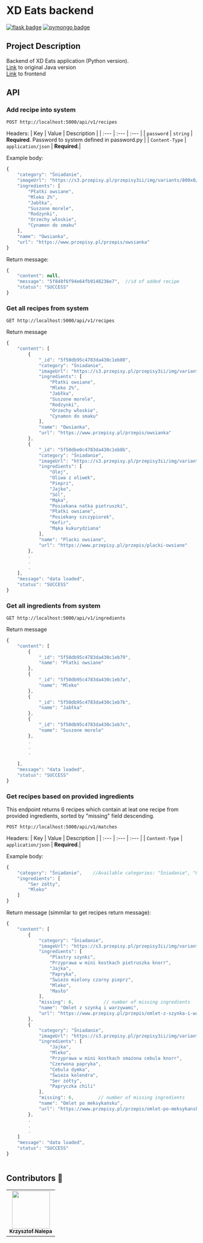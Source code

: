 # XD Eats backend

[![flask badge](https://img.shields.io/badge/flask-1.1.2-blue)](https://pypi.org/project/Flask/)
[![pymongo badge](https://img.shields.io/badge/PyMongo-3.11.0-green)](https://pypi.org/project/pymongo/)

## Project Description

Backend of XD Eats application (Python version). <br>
[Link](https://github.com/Better-Team-XD/hacknarok-back) to original Java version <br>
[Link](https://github.com/Better-Team-XD/hacknarok-web) to frontend

## API
### Add recipe into system

```http
POST http://localhost:5000/api/v1/recipes
```
Headers:
| Key | Value | Description |
| :--- | :--- | :--- |
| `password` | `string` | **Required**. Password to system defined in password.py |
| `Content-Type` | `application/json` | **Required**.|

Example body:
```javascript
{
    "category": "Śniadanie",
    "imageUrl": "https://s3.przepisy.pl/przepisy3ii/img/variants/800x0/owsianka.jpg",
    "ingredients": [
        "Płatki owsiane",
        "Mleko 2%",
        "Jabłka",
        "Suszone morele",
        "Rodzynki",
        "Orzechy włoskie",
        "Cynamon do smaku"
	],
    "name": "Owsianka",
    "url": "https://www.przepisy.pl/przepis/owsianka"
}
```

Return message:
```javascript
{
    "content": null,
    "message": "5f848f6f94e64fb9148236e7",  //id of added recipe
    "status": "SUCCESS"
}
```

### Get all recipes from system

```http
GET http://localhost:5000/api/v1/recipes
```

Return message

```javascript
{
    "content": [
        {
            "_id": "5f50db95c4783da430c1eb80",
            "category": "Śniadanie",
            "imageUrl": "https://s3.przepisy.pl/przepisy3ii/img/variants/800x0/owsianka.jpg",
            "ingredients": [
                "Płatki owsiane",
                "Mleko 2%",
                "Jabłka",
                "Suszone morele",
                "Rodzynki",
                "Orzechy włoskie",
                "Cynamon do smaku"
            ],
            "name": "Owsianka",
            "url": "https://www.przepisy.pl/przepis/owsianka"
        },
        {
            "_id": "5f50dbe0c4783da430c1eb8b",
            "category": "Śniadanie",
            "imageUrl": "https://s3.przepisy.pl/przepisy3ii/img/variants/800x0/placki-owsiane.jpg",
            "ingredients": [
                "Olej",
                "Oliwa z oliwek",
                "Pieprz",
                "Jajko",
                "Sól",
                "Mąka",
                "Posiekana natka pietruszki",
                "Płatki owsiane",
                "Posiekany szczypiorek",
                "Kefir",
                "Mąka kukurydziana"
            ],
            "name": "Placki owsiane",
            "url": "https://www.przepisy.pl/przepis/placki-owsiane"
        },
        .
        .
        .
    ],
    "message": "data loaded",
    "status": "SUCCESS"
}
```

### Get all ingredients from system

```http
GET http://localhost:5000/api/v1/ingredients
```

Return message
```javascript
{
    "content": [
        {
            "_id": "5f50db95c4783da430c1eb79",
            "name": "Płatki owsiane"
        },
        {
            "_id": "5f50db95c4783da430c1eb7a",
            "name": "Mleko"
        },
        {
            "_id": "5f50db95c4783da430c1eb7b",
            "name": "Jabłka"
        },
        {
            "_id": "5f50db95c4783da430c1eb7c",
            "name": "Suszone morele"
        },
        .
        .
        .
        
    ],
    "message": "data loaded",
    "status": "SUCCESS"
}

```

### Get recipes based on provided ingredients

This endpoint returns 6 recipes which contain at leat one recipe from provided ingredients, sorted by "missing" field descending. 

```http
POST http://localhost:5000/api/v1/matches
```

Headers:
| Key | Value | Description |
| :--- | :--- | :--- |
| `Content-Type` | `application/json` | **Required**.|

Example body:

```javascript
{
	"category": "Śniadanie",    //Available categories: "Śniadanie", "Obiad", "Kolacja"
	"ingredients": [
		"Ser żółty",
		"Mleko"
	]
}
```

Return message (simmilar to get recipes  return message):

```javascript
{
    "content": [
        {
            "category": "Śniadanie",
            "imageUrl": "https://s3.przepisy.pl/przepisy3ii/img/variants/800x0/omlet-z-szynka-i-warzywami.jpg",
            "ingredients": [
                "Plastry szynki",
                "Przyprawa w mini kostkach pietruszka knorr",
                "Jajka",
                "Papryka",
                "Świeżo mielony czarny pieprz",
                "Mleko",
                "Masło"
            ],
            "missing": 6,           // number of missing ingredients
            "name": "Omlet z szynką i warzywami",
            "url": "https://www.przepisy.pl/przepis/omlet-z-szynka-i-warzywami"
        },
        {
            "category": "Śniadanie",
            "imageUrl": "https://s3.przepisy.pl/przepisy3ii/img/variants/800x0/omlet-po-meksykansku.jpg",
            "ingredients": [
                "Jajka",
                "Mleko",
                "Przyprawa w mini kostkach smażona cebula knorr",
                "Czerwona papryka",
                "Cebula dymka",
                "Świeża kolendra",
                "Ser żółty",
                "Papryczka chili"
            ],
            "missing": 6,         // number of missing ingredients
            "name": "Omlet po meksykańsku",
            "url": "https://www.przepisy.pl/przepis/omlet-po-meksykansku"
        },
        .
        .
        .
    ]
    "message": "data loaded",
    "status": "SUCCESS"
}
        
```

## Contributors :hamburger:
<table>
  <tr>
    <td align="center"><a href="https://github.com/kraleppa"><img src="https://avatars1.githubusercontent.com/u/56135216?s=460&u=359e017d16c70a31d3bdb086172308cc6f045acf&v=4" width="100px;" alt=""/><br /><sub><b>Krzysztof Nalepa</b></sub></a><br /></td>
    </td>
  </tr>
</table>  
